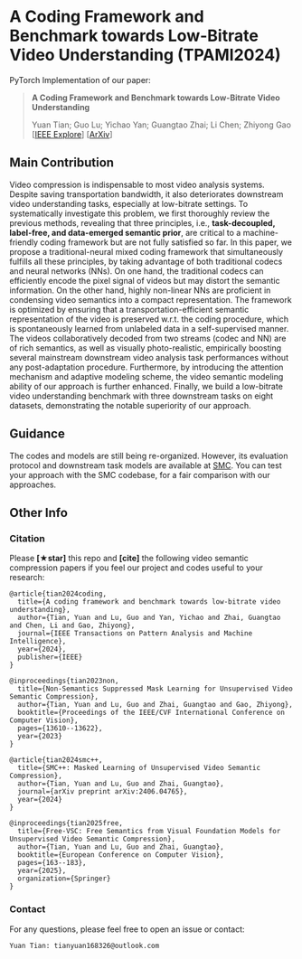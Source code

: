 # A Coding Framework and Benchmark towards Low-Bitrate Video Understanding (TPAMI2024)

PyTorch Implementation of our paper:

> **A Coding Framework and Benchmark towards Low-Bitrate Video Understanding**
>
> Yuan Tian; Guo Lu; Yichao Yan; Guangtao Zhai; Li Chen; Zhiyong Gao
> [[IEEE Explore](https://ieeexplore.ieee.org/abstract/document/10440520/)]
> [[ArXiv](https://arxiv.org/abs/2202.02813)]



## Main Contribution
Video compression is indispensable to most video analysis systems. Despite saving transportation bandwidth, it also deteriorates downstream video understanding tasks, especially at low-bitrate settings. To systematically investigate this problem, we first thoroughly review the previous methods, revealing that three principles, i.e., **task-decoupled, label-free, and data-emerged semantic prior**, are critical to a machine-friendly coding framework but are not fully satisfied so far. In this paper, we propose a traditional-neural mixed coding framework that simultaneously fulfills all these principles, by taking advantage of both traditional codecs and neural networks (NNs). On one hand, the traditional codecs can efficiently encode the pixel signal of videos but may distort the semantic information. On the other hand, highly non-linear NNs are proficient in condensing video semantics into a compact representation. The framework is optimized by ensuring that a transportation-efficient semantic representation of the video is preserved w.r.t. the coding procedure, which is spontaneously learned from unlabeled data in a self-supervised manner. The videos collaboratively decoded from two streams (codec and NN) are of rich semantics, as well as visually photo-realistic, empirically boosting several mainstream downstream video analysis task performances without any post-adaptation procedure. Furthermore, by introducing the attention mechanism and adaptive modeling scheme, the video semantic modeling ability of our approach is further enhanced. Finally, we build a low-bitrate video understanding benchmark with three downstream tasks on eight datasets, demonstrating the notable superiority of our approach. 


## Guidance
The codes and models are still being re-organized. 
However, its evaluation protocol and downstream task models are available at [SMC](https://github.com/tianyuan168326/VideoSemanticCompression-Pytorch). You can test your approach with the SMC codebase, for a fair comparison with our approaches.


## Other Info

<!-- ### References

This repository is built upon the following projects.

- [TSM](https://github.com/mit-han-lab/temporal-shift-module)
- [MMaction2](https://github.com/open-mmlab/mmaction2)
- [XMem](https://github.com/hkchengrex/XMem) -->

### Citation

Please **[★star]** this repo and **[cite]** the following video semantic compression papers if you feel our project and codes useful to your research:

```
@article{tian2024coding,
  title={A coding framework and benchmark towards low-bitrate video understanding},
  author={Tian, Yuan and Lu, Guo and Yan, Yichao and Zhai, Guangtao and Chen, Li and Gao, Zhiyong},
  journal={IEEE Transactions on Pattern Analysis and Machine Intelligence},
  year={2024},
  publisher={IEEE}
}

@inproceedings{tian2023non,
  title={Non-Semantics Suppressed Mask Learning for Unsupervised Video Semantic Compression},
  author={Tian, Yuan and Lu, Guo and Zhai, Guangtao and Gao, Zhiyong},
  booktitle={Proceedings of the IEEE/CVF International Conference on Computer Vision},
  pages={13610--13622},
  year={2023}
}

@article{tian2024smc++,
  title={SMC++: Masked Learning of Unsupervised Video Semantic Compression},
  author={Tian, Yuan and Lu, Guo and Zhai, Guangtao},
  journal={arXiv preprint arXiv:2406.04765},
  year={2024}
}

@inproceedings{tian2025free,
  title={Free-VSC: Free Semantics from Visual Foundation Models for Unsupervised Video Semantic Compression},
  author={Tian, Yuan and Lu, Guo and Zhai, Guangtao},
  booktitle={European Conference on Computer Vision},
  pages={163--183},
  year={2025},
  organization={Springer}
}
```


### Contact

For any questions, please feel free to open an issue or contact:

```
Yuan Tian: tianyuan168326@outlook.com
```
